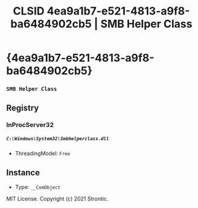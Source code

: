 ﻿---
title: "CLSID 4ea9a1b7-e521-4813-a9f8-ba6484902cb5 | SMB Helper Class"
excerpt: What is COM-Object CLSID 4ea9a1b7-e521-4813-a9f8-ba6484902cb5?
---

# {4ea9a1b7-e521-4813-a9f8-ba6484902cb5}

### `SMB Helper Class`

## Registry


### InProcServer32

##### `C:\Windows\System32\Smbhelperclass.dll`
* ThreadingModel: `Free`

## Instance

* Type: `__ComObject`

MIT License. Copyright (c) 2021 Strontic.



